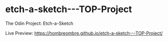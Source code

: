 # etch-a-sketch---TOP-Project

The Odin Project: Etch-a-Sketch

Live Preview: https://hombreombre.github.io/etch-a-sketch---TOP-Project/
